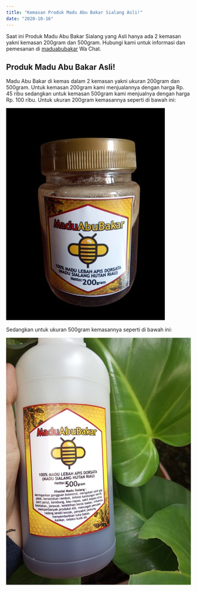 ```yaml
---
title: "Kemasan Produk Madu Abu Bakar Sialang Asli!"
date: "2020-10-16"
---
```


Saat ini Produk Madu Abu Bakar Sialang yang Asli hanya ada 2 kemasan yakni kemasan 200gram dan 500gram. Hubungi kami untuk informasi dan pemesanan di <a href="https://wa.me/+6285312261634" target="_blank">maduabubakar</a> Wa Chat.


## Produk Madu Abu Bakar Asli!
Madu Abu Bakar di kemas dalam 2 kemasan yakni ukuran 200gram dan 500gram. Untuk kemasan 200gram kami menjualannya dengan harga Rp. 45 ribu sedangkan untuk kemasan 500gram kami menjualnya dengan harga Rp. 100 ribu.
Untuk ukuran 200gram kemasannya seperti di bawah ini:

![Madu Abu Bakar Sialang 200gram](images/madu-sialang.jpg)

Sedangkan untuk ukuran 500gram kemasannya seperti di bawah ini:

![Madu Abu Bakar Sialang 500gram](images/madu-sialang2.jpg)
